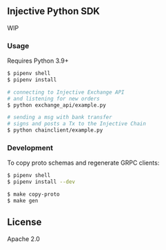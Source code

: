 ## Injective Python SDK

WIP

### Usage

Requires Python 3.9+

```bash
$ pipenv shell
$ pipenv install

# connecting to Injective Exchange API
# and listening for new orders
$ python exchange_api/example.py

# sending a msg with bank transfer
# signs and posts a Tx to the Injective Chain
$ python chainclient/example.py
```

### Development

To copy proto schemas and regenerate GRPC clients:

```bash
$ pipenv shell
$ pipenv install --dev

$ make copy-proto
$ make gen
```

## License

Apache 2.0

